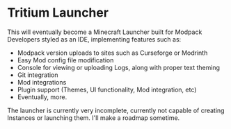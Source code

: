 # Tritium Launcher

This will eventually become a Minecraft Launcher built for Modpack Developers styled as an IDE, implementing features such as:
* Modpack version uploads to sites such as Curseforge or Modrinth
* Easy Mod config file modification
* Console for viewing or uploading Logs, along with proper text theming
* Git integration
* Mod integrations
* Plugin support (Themes, UI functionality, Mod integration, etc)
* Eventually, more.

The launcher is currently very incomplete, currently not capable of creating Instances or launching them. I'll make a roadmap sometime.
